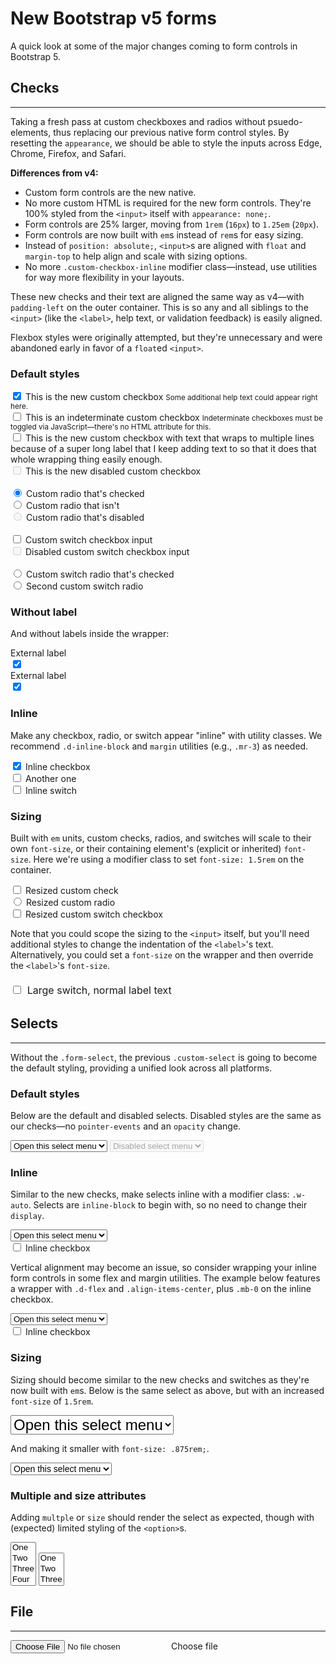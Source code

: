 
# New Bootstrap v5 forms

A quick look at some of the major changes coming to form controls in Bootstrap 5.

## Checks

<hr class="mt-2 mb-3">

Taking a fresh pass at custom checkboxes and radios without psuedo-elements, thus replacing our previous native form control styles. By resetting the `appearance`, we should be able to style the inputs across Edge, Chrome, Firefox, and Safari.

**Differences from v4:**

- Custom form controls are the new native.
- No more custom HTML is required for the new form controls. They're 100% styled from the `<input>` itself with `appearance: none;`.
- Form controls are 25% larger, moving from `1rem` (`16px`) to `1.25em` (`20px`).
- Form controls are now built with `em`s instead of `rem`s for easy sizing.
- Instead of `position: absolute;`, `<input>`s are aligned with `float` and `margin-top` to help align and scale with sizing options.
- No more `.custom-checkbox-inline` modifier class—instead, use utilities for way more flexibility in your layouts.

These new checks and their text are aligned the same way as v4—with `padding-left` on the outer container. This is so any and all siblings to the `<input>` (like the `<label>`, help text, or validation feedback) is easily aligned.

Flexbox styles were originally attempted, but they're unnecessary and were abandoned early in favor of a `float`ed `<input>`.

### Default styles

<div class="flex-check">
  <input class="flex-check-input" type="checkbox" id="check1" checked>
  <label class="flex-check-label" for="check1">This is the new custom checkbox</label>
  <small class="text-muted d-block">Some additional help text could appear right here.</small>
</div>

<div class="flex-check">
  <input class="flex-check-input" type="checkbox" id="checkindeterminate">
  <label class="flex-check-label" for="checkindeterminate">This is an indeterminate custom checkbox</label>
  <small class="text-muted d-block">Indeterminate checkboxes must be toggled via JavaScript—there's no HTML attribute for this.</small>
</div>

<div class="flex-check">
  <input class="flex-check-input" type="checkbox" id="longcheck">
  <label class="flex-check-label" for="longcheck">This is the new custom checkbox with text that wraps to multiple lines because of a super long label that I keep adding text to so that it does that whole wrapping thing easily enough.</label>
</div>

<div class="flex-check">
  <input class="flex-check-input" type="checkbox" id="disabledcheck" disabled>
  <label class="flex-check-label" for="disabledcheck">This is the new disabled custom checkbox</label>
</div>

<br>

<div class="flex-check">
  <input class="flex-check-input" type="radio" id="radio1" name="radios" checked>
  <label class="flex-check-label" for="radio1">Custom radio that's checked</label>
</div>

<div class="flex-check">
  <input class="flex-check-input" type="radio" id="radio2" name="radios">
  <label class="flex-check-label" for="radio2">Custom radio that isn't</label>
</div>

<div class="flex-check">
  <input class="flex-check-input" type="radio" id="radio3" name="radios" disabled>
  <label class="flex-check-label" for="radio3">Custom radio that's disabled</label>
</div>

<br>

<div class="flex-check flex-switch">
  <input class="flex-check-input" type="checkbox" id="switch1">
  <label class="flex-check-label" for="switch1">Custom switch checkbox input</label>
</div>

<div class="flex-check flex-switch">
  <input class="flex-check-input" type="checkbox" id="switch2" disabled>
  <label class="flex-check-label" for="switch2">Disabled custom switch checkbox input</label>
</div>

<br>

<div class="flex-check flex-switch">
  <input class="flex-check-input" type="radio" id="switchradio1" name="switchradio">
  <label class="flex-check-label" for="switchradio1">Custom switch radio that's checked</label>
</div>

<div class="flex-check flex-switch">
  <input class="flex-check-input" type="radio" id="switchradio2" name="switchradio">
  <label class="flex-check-label" for="switchradio2">Second custom switch radio</label>
</div>

### Without label

And without labels inside the wrapper:

<div class="form-group row">
  <label class="col-md-3" for="check-no-label">External label</label>
  <div class="col-md-9">
    <div class="flex-check">
      <input class="flex-check-input" type="checkbox" id="check-no-label" checked>
    </div>
  </div>
</div>

<div class="form-group row">
  <label class="col-md-3" for="switch-no-label">External label</label>
  <div class="col-md-9">
    <div class="flex-check flex-switch">
      <input class="flex-check-input" type="checkbox" id="switch-no-label" checked>
    </div>
  </div>
</div>

### Inline

Make any checkbox, radio, or switch appear "inline" with utility classes. We recommend `.d-inline-block` and `margin` utilities (e.g., `.mr-3`) as needed.

<div class="flex-check d-inline-block mr-3">
  <input class="flex-check-input" type="checkbox" id="checkInline1" checked>
  <label class="flex-check-label" for="checkInline1">Inline checkbox</label>
</div>
<div class="flex-check d-inline-block mr-3">
  <input class="flex-check-input" type="checkbox" id="checkInline2">
  <label class="flex-check-label" for="checkInline2">Another one</label>
</div>
<div class="flex-check flex-switch d-inline-block">
  <input class="flex-check-input" type="checkbox" id="switchInline1">
  <label class="flex-check-label" for="switchInline1">Inline switch</label>
</div>

### Sizing

Built with `em` units, custom checks, radios, and switches will scale to their own `font-size`, or their containing element's (explicit or inherited) `font-size`. Here we're using a modifier class to set `font-size: 1.5rem` on the container.

<div class="flex-check flex-check-lg">
  <input class="flex-check-input" type="checkbox" id="sizingcheck1">
  <label class="flex-check-label" for="sizingcheck1">Resized custom check</label>
</div>

<div class="flex-check flex-check-lg">
  <input class="flex-check-input" type="radio" id="sizingradio1" name="sizingradios">
  <label class="flex-check-label" for="sizingradio1">Resized custom radio</label>
</div>

<div class="flex-check flex-switch flex-check-lg mb-3">
  <input class="flex-check-input" type="checkbox" id="sizingswitch1">
  <label class="flex-check-label" for="sizingswitch1">Resized custom switch checkbox</label>
</div>

Note that you could scope the sizing to the `<input>` itself, but you'll need additional styles to change the indentation of the `<label>`'s text. Alternatively, you could set a `font-size` on the wrapper and then override the `<label>`'s `font-size`.

<div class="flex-check flex-switch" style="font-size: 1.5rem;">
  <input class="flex-check-input" type="checkbox" id="sizingSwitch2">
  <label class="flex-check-label" for="sizingSwitch2" style="font-size: 1rem;">Large switch, normal label text</label>
</div>

## Selects

<hr class="mt-2 mb-3">

Without the `.form-select`, the previous `.custom-select` is going to become the default styling, providing a unified look across all platforms.

### Default styles

Below are the default and disabled selects. Disabled styles are the same as our checks—no `pointer-events` and an `opacity` change.

<select class="flex-select mb-3">
  <option selected>Open this select menu</option>
  <option value="1">One</option>
  <option value="2">Two</option>
  <option value="3">Three</option>
</select>

<select class="flex-select" disabled>
  <option selected>Disabled select menu</option>
  <option value="1">One</option>
  <option value="2">Two</option>
  <option value="3">Three</option>
</select>

### Inline

Similar to the new checks, make selects inline with a modifier class: `.w-auto`. Selects are `inline-block` to begin with, so no need to change their `display`.

<div class="mb-3">
  <select class="flex-select w-auto mr-3">
    <option selected>Open this select menu</option>
    <option value="1">One</option>
    <option value="2">Two</option>
    <option value="3">Three</option>
  </select>
  <div class="flex-check d-inline-block">
    <input class="flex-check-input" type="checkbox" id="selectInlineCheck">
    <label class="flex-check-label" for="selectInlineCheck">Inline checkbox</label>
  </div>
</div>

Vertical alignment may become an issue, so consider wrapping your inline form controls in some flex and margin utilities. The example below features a wrapper with `.d-flex` and `.align-items-center`, plus `.mb-0` on the inline checkbox.

<div class="d-flex align-items-center">
  <select class="flex-select w-auto mr-3">
    <option selected>Open this select menu</option>
    <option value="1">One</option>
    <option value="2">Two</option>
    <option value="3">Three</option>
  </select>
  <div class="flex-check d-inline-block mb-0">
    <input class="flex-check-input" type="checkbox" id="selectInlineCheck2">
    <label class="flex-check-label" for="selectInlineCheck2">Inline checkbox</label>
  </div>
</div>

### Sizing

Sizing should become similar to the new checks and switches as they're now built with `em`s. Below is the same select as above, but with an increased `font-size` of `1.5rem`.

<select class="flex-select mb-3" style="font-size: 1.5rem;">
  <option selected>Open this select menu</option>
  <option value="1">One</option>
  <option value="2">Two</option>
  <option value="3">Three</option>
</select>

And making it smaller with `font-size: .875rem;`.

<select class="flex-select mb-3" style="font-size: .875rem;">
  <option selected>Open this select menu</option>
  <option value="1">One</option>
  <option value="2">Two</option>
  <option value="3">Three</option>
</select>

### Multiple and size attributes

Adding `multple` or `size` should render the select as expected, though with (expected) limited styling of the `<option>`s.

<select class="flex-select mb-3" multiple>
  <option value="1">One</option>
  <option value="2">Two</option>
  <option value="3">Three</option>
  <option value="4">Four</option>
  <option value="5">Five</option>
</select>

<select class="flex-select mb-3" size="3">
  <option value="1">One</option>
  <option value="2">Two</option>
  <option value="3">Three</option>
  <option value="4">Four</option>
  <option value="5">Five</option>
</select>

## File

<hr class="mt-2 mb-3">

<div class="flex-file">
  <input type="file" class="flex-file-input" id="customFile">
  <label class="flex-file-label" for="customFile" data-browse="Browse">Choose file</label>
</div>
